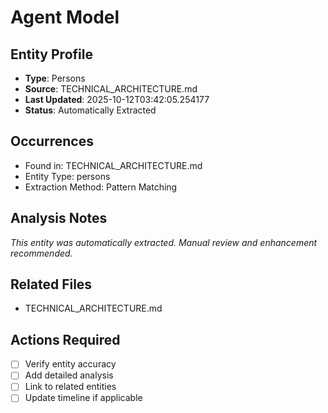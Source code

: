 # Agent Model

## Entity Profile
- **Type**: Persons
- **Source**: TECHNICAL_ARCHITECTURE.md
- **Last Updated**: 2025-10-12T03:42:05.254177
- **Status**: Automatically Extracted

## Occurrences
- Found in: TECHNICAL_ARCHITECTURE.md
- Entity Type: persons
- Extraction Method: Pattern Matching

## Analysis Notes
*This entity was automatically extracted. Manual review and enhancement recommended.*

## Related Files
- TECHNICAL_ARCHITECTURE.md

## Actions Required
- [ ] Verify entity accuracy
- [ ] Add detailed analysis
- [ ] Link to related entities
- [ ] Update timeline if applicable
